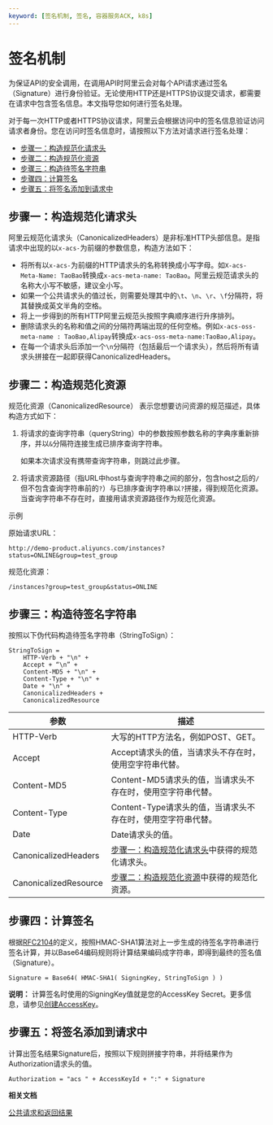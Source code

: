 ```yaml
---
keyword: [签名机制, 签名, 容器服务ACK, k8s]
---
```


# 签名机制

为保证API的安全调用，在调用API时阿里云会对每个API请求通过签名（Signature）进行身份验证。无论使用HTTP还是HTTPS协议提交请求，都需要在请求中包含签名信息。本文指导您如何进行签名处理。

对于每一次HTTP或者HTTPS协议请求，阿里云会根据访问中的签名信息验证访问请求者身份。您在访问时签名信息时，请按照以下方法对请求进行签名处理：

-   [步骤一：构造规范化请求头](#section_qpi_dum_9sm)
-   [步骤二：构造规范化资源](#section_55g_u17_t1u)
-   [步骤三：构造待签名字符串](#section_wq0_lip_qrc)
-   [步骤四：计算签名](#section_aye_52m_eyh)
-   [步骤五：将签名添加到请求中](#section_oqz_e02_4zw)

## 步骤一：构造规范化请求头

阿里云规范化请求头（CanonicalizedHeaders）是非标准HTTP头部信息。是指请求中出现的以`x-acs-`为前缀的参数信息，构造方法如下：

-   将所有以`x-acs-`为前缀的HTTP请求头的名称转换成小写字母。如`X-acs-Meta-Name: TaoBao`转换成`x-acs-meta-name: TaoBao`。阿里云规范请求头的名称大小写不敏感，建议全小写。
-   如果一个公共请求头的值过长，则需要处理其中的`\t`、`\n`、`\r`、`\f`分隔符，将其替换成英文半角的空格。
-   将上一步得到的所有HTTP阿里云规范头按照字典顺序进行升序排列。
-   删除请求头的名称和值之间的分隔符两端出现的任何空格。例如`x-acs-oss-meta-name : TaoBao,Alipay`转换成`x-acs-oss-meta-name:TaoBao,Alipay`。
-   在每一个请求头后添加一个`\n`分隔符（包括最后一个请求头），然后将所有请求头拼接在一起即获得CanonicalizedHeaders。

## 步骤二：构造规范化资源

规范化资源（CanonicalizedResource） 表示您想要访问资源的规范描述，具体构造方式如下：

1.  将请求的查询字符串（queryString）中的参数按照参数名称的字典序重新排序，并以`&`分隔符连接生成已排序查询字符串。

    如果本次请求没有携带查询字符串，则跳过此步骤。

2.  将请求资源路径（指URL中host与查询字符串之间的部分，包含host之后的`/`但不包含查询字符串前的`?`）与已排序查询字符串以`?`拼接，得到规范化资源。当查询字符串不存在时，直接用请求资源路径作为规范化资源。

示例

原始请求URL：

```
http://demo-product.aliyuncs.com/instances?status=ONLINE&group=test_group
```

规范化资源：

```
/instances?group=test_group&status=ONLINE
```

## 步骤三：构造待签名字符串

按照以下伪代码构造待签名字符串（StringToSign）：

```
StringToSign = 
    HTTP-Verb + "\n" +
    Accept + “\n” +
    Content-MD5 + "\n" +
    Content-Type + "\n" +
    Date + "\n" +
    CanonicalizedHeaders +
    CanonicalizedResource
```

|参数|描述|
|--|--|
|HTTP-Verb|大写的HTTP方法名，例如POST、GET。|
|Accept|Accept请求头的值，当请求头不存在时，使用空字符串代替。|
|Content-MD5|Content-MD5请求头的值，当请求头不存在时，使用空字符串代替。|
|Content-Type|Content-Type请求头的值，当请求头不存在时，使用空字符串代替。|
|Date|Date请求头的值。|
|CanonicalizedHeaders|[步骤一：构造规范化请求头](#section_qpi_dum_9sm)中获得的规范化请求头。|
|CanonicalizedResource|[步骤二：构造规范化资源](#section_55g_u17_t1u)中获得的规范化资源。|

## 步骤四：计算签名

根据[RFC2104](https://www.ietf.org/rfc/rfc2104.txt?spm=a2c4g.11186623.2.12.4ccd2be6wshrNa&file=rfc2104.txt)的定义，按照HMAC-SHA1算法对上一步生成的待签名字符串进行签名计算，并以Base64编码规则将计算结果编码成字符串，即得到最终的签名值（Signature）。

```
Signature = Base64( HMAC-SHA1( SigningKey, StringToSign ) )
```

**说明：** 计算签名时使用的SigningKey值就是您的AccessKey Secret。更多信息，请参见[创建AccessKey]()。

## 步骤五：将签名添加到请求中

计算出签名结果Signature后，按照以下规则拼接字符串，并将结果作为Authorization请求头的值。

```
Authorization = "acs " + AccessKeyId + ":" + Signature
```

**相关文档**  


[公共请求和返回结果](/cn.zh-CN/API参考/公共请求和返回结果.md)

